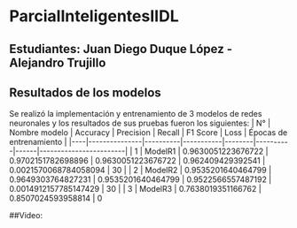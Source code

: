 # ParcialInteligentesIIDL
## Estudiantes: Juan Diego Duque López - Alejandro Trujillo
## Resultados de los modelos
Se realizó la implementación y entrenamiento de 3 modelos de redes neuronales y los resultados de sus pruebas fueron los siguientes:
| N° | Nombre modelo | Accuracy | Precision | Recall | F1 Score | Loss | Épocas de entrenamiento |
|----|---------------|----------|-----------|--------|----------|------|------------------------|
| 1  | ModelR1       | 0.9630051223676722 | 0.9702151782698896 | 0.9630051223676722 | 0.962409429392541 | 0.0021570068784058094 | 30 |
| 2  | ModelR2       | 0.9535201640464799 | 0.9649303764827231 | 0.9535201640464799 | 0.9522566557487192 | 0.0014912157785147429 | 30 |
| 3  | ModelR3       | 0.7638019351166762 | 0.8507024593958814 | 0



##Video:
